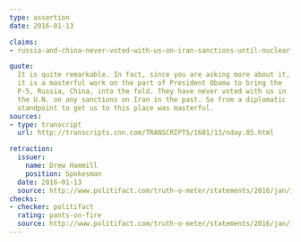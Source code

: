 ```yaml
---
type: assertion
date: 2016-01-13

claims:
- russia-and-china-never-voted-with-us-on-iran-sanctions-until-nuclear-deal

quote:
  It is quite remarkable. In fact, since you are asking more about it,
  it is a masterful work on the part of President Obama to bring the
  P-5, Russia, China, into the fold. They have never voted with us in
  the U.N. on any sanctions on Iran in the past. So from a diplomatic
  standpoint to get us to this place was masterful.
sources:
- type: transcript
  url: http://transcripts.cnn.com/TRANSCRIPTS/1601/13/nday.05.html

retraction:
  issuer:
    name: Drew Hammill
    position: Spokesman
  date: 2016-01-13
  source: http://www.politifact.com/truth-o-meter/statements/2016/jan/13/nancy-pelosi/nancy-pelosi-until-iran-deal-russian-and-china-had/
checks:
- checker: politifact
  rating: pants-on-fire
  source: http://www.politifact.com/truth-o-meter/statements/2016/jan/13/nancy-pelosi/nancy-pelosi-until-iran-deal-russian-and-china-had/
---
```

